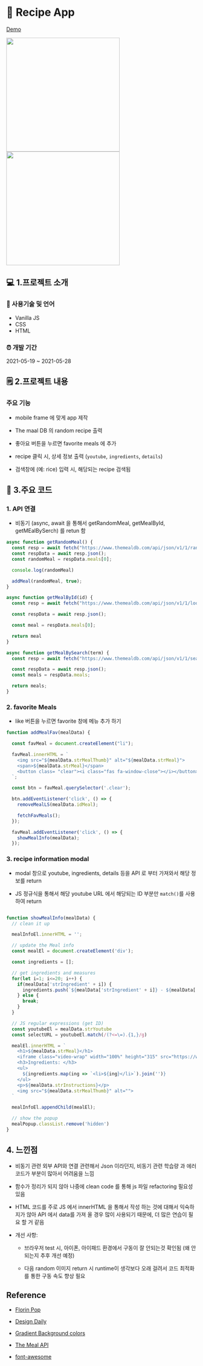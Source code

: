 
#  🍚 Recipe App 


[Demo](http://recipe.jacobko.info/)


<img src = "https://user-images.githubusercontent.com/28912774/119988494-239e2880-c001-11eb-8607-0722c2ceca86.gif" width ="300" /> <img src = "https://user-images.githubusercontent.com/28912774/119988501-24cf5580-c001-11eb-85ef-80084b7df5a2.gif" width ="300" />


## 💻 1.프로젝트 소개  

### 📝 사용기술 및 언어    

- Vanilla JS
- CSS
- HTML

### ⏰ 개발 기간  
2021-05-19 ~ 2021-05-28


## 🗒 2.프로젝트 내용

### 주요 기능

- mobile frame 에 맞게 app 제작

- The maal DB 의 random recipe 출력

- 좋아요 버튼을 누르면 favorite meals 에 추가 

- recipe 클릭 시, 상세 정보 출력 (`youtube`, `ingredients`, `details`)

- 검색창에 (예: rice) 입력 시, 해당되는 recipe 검색됨




## 📌 3.주요 코드

### 1. API 연결

- 비동기 (async, await 을 통해서 getRandomMeal, getMealById, getMEalBySerch) 를 retun 함

```js
async function getRandomMeal() {
  const resp = await fetch("https://www.themealdb.com/api/json/v1/1/random.php");
  const respData = await resp.json();
  const randomMeal = respData.meals[0];

  console.log(randomMeal)

  addMeal(randomMeal, true);
}

async function getMealById(id) {
  const resp = await fetch("https://www.themealdb.com/api/json/v1/1/lookup.php?i=" + id);

  const respData = await resp.json();

  const meal = respData.meals[0];

  return meal
}

async function getMealBySearch(term) {
  const resp = await fetch("https://www.themealdb.com/api/json/v1/1/search.php?s=" + term);

  const respData = await resp.json();
  const meals = respData.meals;

  return meals;
}
```

### 2. favorite Meals

- like  버튼을 누르면 favorite 창에 메뉴 추가 하기

```js
function addMealFav(mealData) {

  const favMeal = document.createElement("li");

  favMeal.innerHTML = `
    <img src="${mealData.strMealThumb}" alt="${mealData.strMeal}">
    <span>${mealData.strMeal}</span>
    <button class= "clear"><i class="fas fa-window-close"></i></button>
  `;

  const btn = favMeal.querySelector('.clear');

  btn.addEventListener('click', () => {
    removeMealLS(mealData.idMeal);

    fetchFavMeals();
  });

  favMeal.addEventListener('click', () => {
    showMealInfo(mealData);
  });

```

### 3. recipe information modal 

- modal 창으로 youtube, ingredients, details 등을 API 로 부터 가져와서 해당 정보를 return

- JS 정규식을 통해서 해당 youtube URL 에서 해당되는 ID 부분만 `match()`를 사용하여 return

```js

function showMealInfo(mealData) {
  // clean it up

  mealInfoEl.innerHTML = '';

  // update the Meal info
  const mealEl = document.createElement('div');

  const ingredients = [];

  // get ingredients and measures
  for(let i=1; i<=20; i++) {
    if(mealData['strIngredient' + i]) {
      ingredients.push(`${mealData['strIngredient' + i]} - ${mealData['strMeasure' + i]}`)
    } else {
      break;
    }
  }

  // JS regular expressions (get ID)
  const youtubeEl = mealData.strYoutube
  const selectURL = youtubeEl.match(/(?<=\=).{1,}/g)

  mealEl.innerHTML = `
    <h1>${mealData.strMeal}</h1>
    <iframe class="video-wrap" width="100%" height="315" src="https://www.youtube.com/embed/${selectURL}" title="YouTube video player" frameborder="0" allow="accelerometer; autoplay; clipboard-write; encrypted-media; gyroscope; picture-in-picture" allowfullscreen></iframe>
    <h3>Ingredients: </h3>
    <ul>
      ${ingredients.map(ing => `<li>${ing}</li>`).join('')}
    </ul>
    <p>${mealData.strInstructions}</p>
    <img src="${mealData.strMealThumb}" alt="">
  `

  mealInfoEl.appendChild(mealEl);

  // show the popup
  mealPopup.classList.remove('hidden')
}
```


## 4. 느낀점

- 비동기 관련 외부 API와 연결 관련해서 Json 이라던지, 비동기 관련 학습량 과 에러 코드가 부분이 많아서 어려움을 느낌

- 함수가 정리가 되지 않아 나중에 clean code 를 통해 js 파일 refactoring 필요성 있음

- HTML 코드를 주로 JS  에서 innerHTML 을 통해서 작성 하는 것에 대해서 익숙하지가 않아 API 에서 data를 가져 올 경우 많이 사용되기 때문에, 더 많은 연습이 필요 할 거 같음

- 개선 사항:

    - 브라우저 test 시, 아이폰, 아이패드 환경에서 구동이 잘 안되는것 확인됨 (왜 안되는지 추후 개선 예정)

    - 다음 random 이미지 return 시 runtime이 생각보다 오래 걸려서 코드 최적화를 통한 구동 속도 향상 필요


## Reference

- [Florin Pop](https://www.youtube.com/watch?v=dtKciwk_si4&t=4697s)

- [Design Daily](https://www.uidesigndaily.com/posts/sketch-recipe-app-food-mobile-day-615)

- [Gradient Background colors](https://www.eggradients.com/)

- [The Meal API](https://www.themealdb.com/api.php)

- [font-awesome](https://cdnjs.com/libraries/font-awesome)





